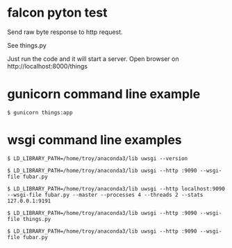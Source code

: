 # falcon pyton test

Send raw byte response to http request.

See things.py

Just run the code and it will start a server. Open browser on http://localhost:8000/things


# gunicorn command line example

```
$ gunicorn things:app
```

# wsgi command line examples

```
$ LD_LIBRARY_PATH=/home/troy/anaconda3/lib uwsgi --version

$ LD_LIBRARY_PATH=/home/troy/anaconda3/lib uwsgi --http :9090 --wsgi-file fubar.py

$ LD_LIBRARY_PATH=/home/troy/anaconda3/lib uwsgi --http localhost:9090 --wsgi-file fubar.py --master --processes 4 --threads 2 --stats 127.0.0.1:9191

$ LD_LIBRARY_PATH=/home/troy/anaconda3/lib uwsgi --http :9090 --wsgi-file things.py

$ LD_LIBRARY_PATH=/home/troy/anaconda3/lib uwsgi --http :9090 --wsgi-file fubar.py
```
